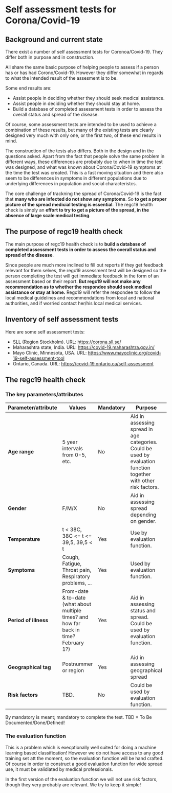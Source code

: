 # Self assessment tests for Corona/Covid-19

## Background and current state

There exist a number of self assessment tests for Coronoa/Covid-19. They differ both in purpose and in construction.

All share the same basic purpose of helping people to assess if a person has or has had Corono/Covid-19. However they differ somewhat in regards to what the intended result of the assesment is to be.

Some end results are:

 * Assist people in deciding whether they should seek medical assistance.
 * Assist people in deciding whether they should stay at home.
 * Build a database of completed assessment tests in order to assess the overall status and spread of the disease.

Of course, some assessment tests are intended to be used to achieve a combination of these results, but many of the existing tests are clearly designed very much with only one, or the first two, of these end results in mind.

The construction of the tests also differs. Both in the design and in the questions asked. Apart from the fact that people solve the same problem in different ways, these differences are probably due to when in time the test was designed, and what was known about Corona/Covid-19 symptoms at the time the test was created. This is a fast moving situation and there also seem to be differences in symptoms in different populations due to underlying differences in population and social characteristcs.

The core challenge of trackning the spread of Corona/Covid-19 is the fact that **many who are infected do not show any symptoms**. So **to get a proper picture of the spread medicial testing is essential**. The regc19 health check is simply an **effort to try to get a picture of the spread, in the absence of large scale medical testing**.

## The purpose of regc19 health check

The main purpose of regc19 health check is to **build a database of completed assessment tests in order to assess the overall status and spread of the disease**.

Since people are much more inclined to fill out reports if they get feedback relevant for them selves, the regc19 assessment test will be designed so the person completing the test will get immediate feedback in the form of an assessment based on their report. **But regc19 will not make any recommendation as to whether the respondee should seek medical assistance or stay at home.** Regc19 will refer the respondee to follow the local medical guidelines and recommendations from local and national authorities, and if worried contact her/his local medical services.

## Inventory of self assessment tests

Here are some self assessment tests:

* SLL (Region Stockholm). URL: https://corona.sll.se/
* Maharashtra state, India. URL: https://covid-19.maharashtra.gov.in/
* Mayo Clinic, Minnesota, USA. URL: https://www.mayoclinic.org/covid-19-self-assessment-tool
* Ontario, Canada. URL: https://covid-19.ontario.ca/self-assessment

## The regc19 health check

### The key parameters/attributes

| Parameter/attribute | Values | Mandatory | Purpose | Source |
| --- | --- | --- | --- | --- |
| **Age range** | 5 year intervals from 0-5, etc. | No | Aid in assessing spread in age categories. Could be used by evaluation function together with other risk factors. | TBD. |
| **Gender** | F/M/X | No | Aid in assessing spread depending on gender. | TBD. |
| **Temperature** | t < 38C, 38C <= t <= 39,5, 39,5 < t | Yes | Use by evaluation function. | TBD. |
| **Symptoms** | Cough, Fatigue, Throat pain, Respiratory problems, ... | Yes | Used by evaluation function. | TBD. |
| **Period of illness** | From-date & to-date (what about multiple times? and how far back in time? February 1?) | Yes | Aid in assessing status and spread. Could be used by evaluation function. | TBD. |
| **Geographical tag** | Postnummer or region | Yes | Aid in assessing geographical spread | TBD.
| **Risk factors** | TBD. | No | Could be used by evaluation function. | TBD. |

By mandatory is meant; mandatory to complete the test. TBD = To Be Documented/Done/Defined!

### The evaluation function

This is a problem which is execptionally well suited for doing a machine learning based classification! However we do not have access to any good training set att the moment, so the evaluation function will be hand crafted. Of course in order to construct a good evaluation function for wide spread use, it must be validiated by medical professionals.

In the first version of the evaluation function we will not use risk factors, though they very probably are relevant. We try to keep it simple!

